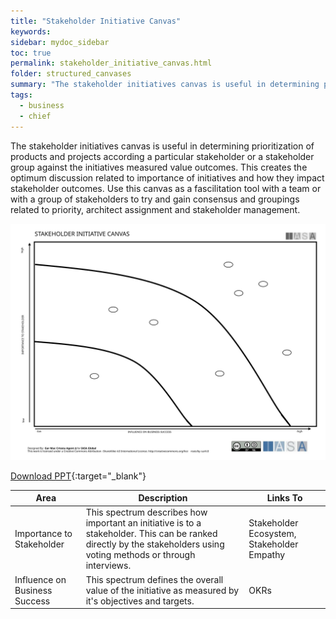 ```yaml
---
title: "Stakeholder Initiative Canvas"
keywords: 
sidebar: mydoc_sidebar
toc: true
permalink: stakeholder_initiative_canvas.html
folder: structured_canvases
summary: "The stakeholder initiatives canvas is useful in determining prioritization of products and projects according a particular stakeholder or a stakeholder group against the initiatives measured value outcomes."
tags: 
  - business
  - chief
---
```


The stakeholder initiatives canvas is useful in determining prioritization of products and projects according a particular stakeholder or a stakeholder group against the initiatives measured value outcomes. This creates the optimum discussion related to importance of initiatives and how they impact stakeholder outcomes. Use this canvas as a fascilitation tool with a team or with a group of stakeholders to try and gain consensus and groupings related to priority, architect assignment and stakeholder management.

![image001](media/stakeholder_initiative_canvas.svg)

[Download PPT](media/ppt/stakeholder_initiative_canvas.ppt){:target="_blank"}


| Area | Description | Links To |
| --- | --- | --- |
| Importance to Stakeholder | This spectrum describes how important an initiative is to a stakeholder. This can be ranked directly by the stakeholders using voting methods or through interviews. | Stakeholder Ecosystem, Stakeholder Empathy |
| Influence on Business Success | This spectrum defines the overall value of the initiative as measured by it's objectives and targets. | OKRs |